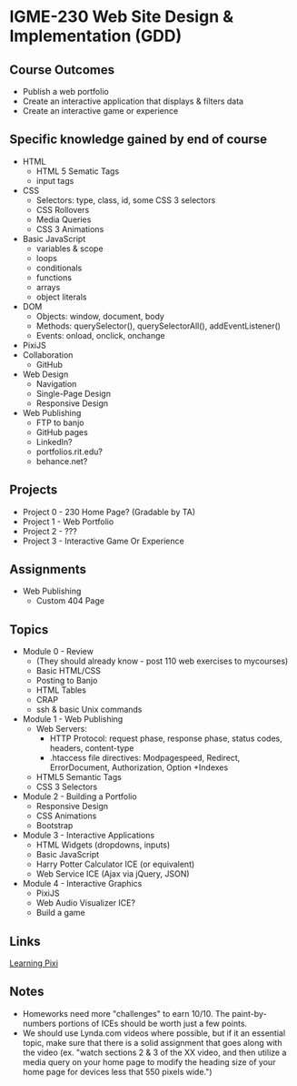 # IGME-230 Web Site Design & Implementation (GDD)

## Course Outcomes
* Publish a web portfolio
* Create an interactive application that displays & filters data
* Create an interactive game or experience

## Specific knowledge gained by end of course
* HTML
  * HTML 5 Sematic Tags
  * input tags
* CSS
  * Selectors: type, class, id, some CSS 3 selectors
  * CSS Rollovers
  * Media Queries
  * CSS 3 Animations
* Basic JavaScript
  * variables & scope
  * loops
  * conditionals
  * functions
  * arrays
  * object literals
* DOM
  * Objects: window, document, body
  * Methods: querySelector(), querySelectorAll(), addEventListener()
  * Events: onload, onclick, onchange
* PixiJS
* Collaboration
  * GitHub
* Web Design
  * Navigation
  * Single-Page Design
  * Responsive Design
* Web Publishing
  * FTP to banjo
  * GitHub pages
  * LinkedIn?
  * portfolios.rit.edu?
  * behance.net?

## Projects
* Project 0 - 230 Home Page? (Gradable by TA)
* Project 1 - Web Portfolio
* Project 2 - ???
* Project 3 - Interactive Game Or Experience

## Assignments
* Web Publishing
  * Custom 404 Page

## Topics
* Module 0 - Review
  * (They should already know - post 110 web exercises to mycourses)
  * Basic HTML/CSS
  * Posting to Banjo
  * HTML Tables
  * CRAP
  * ssh & basic Unix commands
* Module 1 - Web Publishing
  * Web Servers:
    * HTTP Protocol: request phase, response phase, status codes, headers, content-type
    * .htaccess file directives: Modpagespeed, Redirect, ErrorDocument, Authorization, Option +Indexes
  * HTML5 Semantic Tags
  * CSS 3 Selectors
* Module 2 - Building a Portfolio
  * Responsive Design
  * CSS Animations
  * Bootstrap
* Module 3 - Interactive Applications
  * HTML Widgets (dropdowns, inputs)
  * Basic JavaScript
  * Harry Potter Calculator ICE (or equivalent)
  * Web Service ICE (Ajax via jQuery, JSON)
* Module 4 - Interactive Graphics
  * PixiJS
  * Web Audio Visualizer ICE?
  * Build a game

## Links
[Learning Pixi](https://github.com/kittykatattack/learningPixi)

## Notes
* Homeworks need more "challenges" to earn 10/10. The paint-by-numbers portions of ICEs should be worth just a few points.
* We should use Lynda.com videos where possible, but if it an essential topic, make sure that there is a solid assignment that goes along with the video (ex. "watch sections 2 & 3 of the XX video, and then utilize a media query on your home page to modify the heading size of your home page for devices less that 550 pixels wide.")
